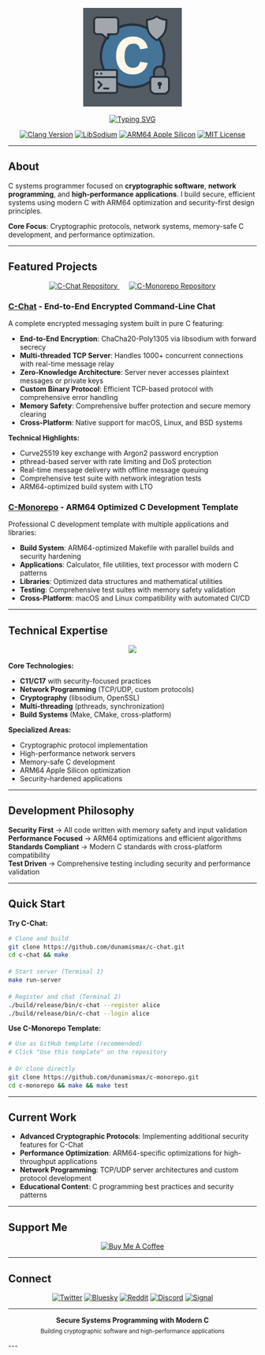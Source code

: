 <p align="center">
  <img src="https://github.com/dunamismax/c-chat/blob/main/c-chat.png" alt="C-Chat Logo" width="200" />
</p>

<p align="center">
  <a href="https://github.com/dunamismax">
    <img src="https://readme-typing-svg.demolab.com/?font=Fira+Code&size=24&pause=1000&color=3071A4&center=true&vCenter=true&width=800&lines=C+Systems+Programmer;End-to-End+Encrypted+Chat;ARM64+Optimized+Development;Security-First+C+Programming" alt="Typing SVG" />
  </a>
</p>

<p align="center">
  <a href="https://clang.llvm.org/"><img src="https://img.shields.io/badge/Clang-17+-blue.svg?logo=llvm" alt="Clang Version"></a>
  <a href="https://libsodium.gitbook.io/doc/"><img src="https://img.shields.io/badge/LibSodium-1.0.20+-green.svg" alt="LibSodium"></a>
  <a href="https://developer.apple.com/documentation/apple-silicon"><img src="https://img.shields.io/badge/ARM64-Apple_Silicon-black.svg?logo=apple" alt="ARM64 Apple Silicon"></a>
  <a href="https://opensource.org/licenses/MIT"><img src="https://img.shields.io/badge/License-MIT-green.svg" alt="MIT License"></a>
</p>

---

## About

C systems programmer focused on **cryptographic software**, **network programming**, and **high-performance applications**. I build secure, efficient systems using modern C with ARM64 optimization and security-first design principles.

**Core Focus**: Cryptographic protocols, network systems, memory-safe C development, and performance optimization.

---

## Featured Projects

<p align="center">
  <a href="https://github.com/dunamismax/c-chat">
    <img src="https://github-readme-stats.vercel.app/api/pin/?username=dunamismax&repo=c-chat&theme=dark&show_owner=true" alt="C-Chat Repository" />
  </a>
  &nbsp;&nbsp;&nbsp;&nbsp;
  <a href="https://github.com/dunamismax/c-monorepo">
    <img src="https://github-readme-stats.vercel.app/api/pin/?username=dunamismax&repo=c-monorepo&theme=dark&show_owner=true" alt="C-Monorepo Repository" />
  </a>
</p>

### **[C-Chat](https://github.com/dunamismax/c-chat)** - End-to-End Encrypted Command-Line Chat

A complete encrypted messaging system built in pure C featuring:

- **End-to-End Encryption**: ChaCha20-Poly1305 via libsodium with forward secrecy
- **Multi-threaded TCP Server**: Handles 1000+ concurrent connections with real-time message relay
- **Zero-Knowledge Architecture**: Server never accesses plaintext messages or private keys
- **Custom Binary Protocol**: Efficient TCP-based protocol with comprehensive error handling
- **Memory Safety**: Comprehensive buffer protection and secure memory clearing
- **Cross-Platform**: Native support for macOS, Linux, and BSD systems

**Technical Highlights:**

- Curve25519 key exchange with Argon2 password encryption
- pthread-based server with rate limiting and DoS protection
- Real-time message delivery with offline message queuing
- Comprehensive test suite with network integration tests
- ARM64-optimized build system with LTO

### **[C-Monorepo](https://github.com/dunamismax/c-monorepo)** - ARM64 Optimized C Development Template

Professional C development template with multiple applications and libraries:

- **Build System**: ARM64-optimized Makefile with parallel builds and security hardening
- **Applications**: Calculator, file utilities, text processor with modern C patterns
- **Libraries**: Optimized data structures and mathematical utilities
- **Testing**: Comprehensive test suites with memory safety validation
- **Cross-Platform**: macOS and Linux compatibility with automated CI/CD

---

## Technical Expertise

<p align="center">
  <a href="https://skillicons.dev">
    <img src="https://skillicons.dev/icons?i=c,cpp,linux,apple,git,github,vscode" />
  </a>
</p>

**Core Technologies:**

- **C11/C17** with security-focused practices
- **Network Programming** (TCP/UDP, custom protocols)
- **Cryptography** (libsodium, OpenSSL)
- **Multi-threading** (pthreads, synchronization)
- **Build Systems** (Make, CMake, cross-platform)

**Specialized Areas:**

- Cryptographic protocol implementation
- High-performance network servers
- Memory-safe C development
- ARM64 Apple Silicon optimization
- Security-hardened applications

---

## Development Philosophy

**Security First** → All code written with memory safety and input validation  
**Performance Focused** → ARM64 optimizations and efficient algorithms  
**Standards Compliant** → Modern C standards with cross-platform compatibility  
**Test Driven** → Comprehensive testing including security and performance validation

---

## Quick Start

**Try C-Chat:**

```bash
# Clone and build
git clone https://github.com/dunamismax/c-chat.git
cd c-chat && make

# Start server (Terminal 1)
make run-server

# Register and chat (Terminal 2)
./build/release/bin/c-chat --register alice
./build/release/bin/c-chat --login alice
```

**Use C-Monorepo Template:**

```bash
# Use as GitHub template (recommended)
# Click "Use this template" on the repository

# Or clone directly
git clone https://github.com/dunamismax/c-monorepo.git
cd c-monorepo && make && make test
```

---

## Current Work

- **Advanced Cryptographic Protocols**: Implementing additional security features for C-Chat
- **Performance Optimization**: ARM64-specific optimizations for high-throughput applications
- **Network Programming**: TCP/UDP server architectures and custom protocol development
- **Educational Content**: C programming best practices and security patterns

---

## Support Me

<p align="center">
  <a href="https://www.buymeacoffee.com/dunamismax" target="_blank">
    <img src="https://cdn.buymeacoffee.com/buttons/v2/default-yellow.png" alt="Buy Me A Coffee" style="height: 60px !important;width: 217px !important;" />
  </a>
</p>

---

## Connect

<p align="center">
  <a href="https://twitter.com/dunamismax" target="_blank"><img src="https://img.shields.io/badge/Twitter-%231DA1F2.svg?&style=for-the-badge&logo=twitter&logoColor=white" alt="Twitter"></a>
  <a href="https://bsky.app/profile/dunamismax.bsky.social" target="_blank"><img src="https://img.shields.io/badge/Bluesky-blue?style=for-the-badge&logo=bluesky&logoColor=white" alt="Bluesky"></a>
  <a href="https://reddit.com/user/dunamismax" target="_blank"><img src="https://img.shields.io/badge/Reddit-%23FF4500.svg?&style=for-the-badge&logo=reddit&logoColor=white" alt="Reddit"></a>
  <a href="https://discord.com/users/dunamismax" target="_blank"><img src="https://img.shields.io/badge/Discord-dunamismax-7289DA.svg?style=for-the-badge&logo=discord&logoColor=white" alt="Discord"></a>
  <a href="https://signal.me/#p/+dunamismax.66" target="_blank"><img src="https://img.shields.io/badge/Signal-dunamismax.66-3A76F0.svg?style=for-the-badge&logo=signal&logoColor=white" alt="Signal"></a>
</p>

---

<p align="center">
  <strong>Secure Systems Programming with Modern C</strong><br>
  <sub>Building cryptographic software and high-performance applications</sub>
</p>
---
